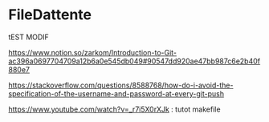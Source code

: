 # FileDattente
tEST MODIF


https://www.notion.so/zarkom/Introduction-to-Git-ac396a0697704709a12b6a0e545db049#90547dd920ae47bb987c6e2b40f880e7

https://stackoverflow.com/questions/8588768/how-do-i-avoid-the-specification-of-the-username-and-password-at-every-git-push

https://www.youtube.com/watch?v=_r7i5X0rXJk : tutot makefile
